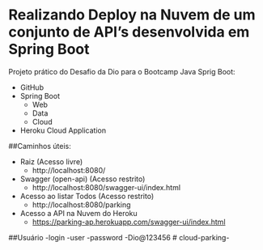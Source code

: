 # Realizando Deploy na Nuvem de um conjunto de API’s desenvolvida em Spring Boot

Projeto prático do Desafio da Dio para o Bootcamp Java Sprig Boot:
- GitHub
- Spring Boot
  - Web
  - Data
  - Cloud
- Heroku Cloud Application

##Caminhos úteis:
- Raiz (Acesso livre)
  - http://localhost:8080/
- Swagger (open-api) (Acesso restrito) 
  - http://localhost:8080/swagger-ui/index.html
- Acesso ao listar Todos (Acesso restrito)
  - http://localhost:8080/parking
- Acesso a API na Nuvem do Heroku
  - https://parking-ap.herokuapp.com/swagger-ui/index.html

##Usuário
-login
  -user
-password
  -Dio@123456
#   c l o u d - p a r k i n g -  
 